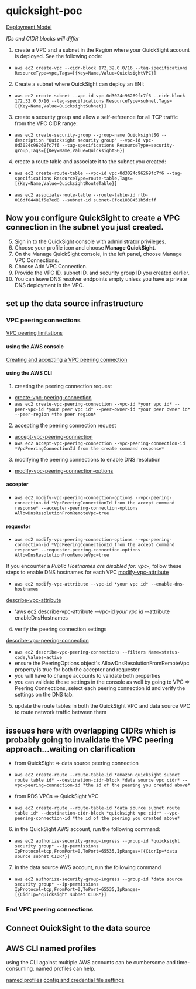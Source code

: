 # quicksight-poc

[Deployment Model](https://aws.amazon.com/blogs/big-data/amazon-quicksight-deployment-models-for-cross-account-and-cross-region-access-to-amazon-redshift-and-amazon-rds/)

_IDs and CIDR blocks will differ_

1. create a VPC and a subnet in the Region where your QuickSight account is deployed. See the following code:

- `aws ec2 create-vpc --cidr-block 172.32.0.0/16 --tag-specifications ResourceType=vpc,Tags=[{Key=Name,Value=QuicksightVPC}]`

2. Create a subnet where QuickSight can deploy an ENI:

- `aws ec2 create-subnet --vpc-id vpc-0d3024c96269fc7f6 --cidr-block 172.32.0.0/16 --tag-specifications ResourceType=subnet,Tags=[{Key=Name,Value=QuicksightSubnet}]`

3. create a security group and allow a self-reference for all TCP traffic from the VPC CIDR range:

- `aws ec2 create-security-group --group-name QuicksightSG --description "Quicksight security group" --vpc-id vpc-0d3024c96269fc7f6 --tag-specifications ResourceType=security-group,Tags=[{Key=Name,Value=QuicksightSG}]`

4. create a route table and associate it to the subnet you created:

- `aws ec2 create-route-table --vpc-id vpc-0d3024c96269fc7f6 --tag-specifications ResourceType=route-table,Tags=[{Key=Name,Value=QuicksightRouteTable}]`

- `aws ec2 associate-route-table --route-table-id rtb-016df04481f5e7ed8 --subnet-id subnet-0fce1838451b5dcff`

## Now you configure QuickSight to create a VPC connection in the subnet you just created.

5. Sign in to the QuickSight console with administrator privileges.
6. Choose your profile icon and choose **Manage QuickSight**.
7. On the Manage QuickSight console, in the left panel, choose Manage VPC Connections.
8. Choose Add VPC Connection.
9. Provide the VPC ID, subnet ID, and security group ID you created earlier.
10. You can leave DNS resolver endpoints empty unless you have a private DNS deployment in the VPC.

## set up the data source infrastructure

### VPC peering connections

[VPC peering limitations](https://docs.aws.amazon.com/vpc/latest/peering/vpc-peering-basics.html#vpc-peering-limitations)

#### using the AWS console

[Creating and accepting a VPC peering connection](https://docs.aws.amazon.com/vpc/latest/peering/create-vpc-peering-connection.html)

#### using the AWS CLI

1. creating the peering connection request

- [create-vpc-peering-connection](https://docs.aws.amazon.com/cli/latest/reference/ec2/create-vpc-peering-connection.html)
- `aws ec2 create-vpc-peering-connection --vpc-id *your vpc id* --peer-vpc-id *your peer vpc id* --peer-owner-id *your peer owner id* --peer-region *the peer region*`

2. accepting the peering connection request

- [accept-vpc-peering-connection](https://docs.aws.amazon.com/cli/latest/reference/ec2/accept-vpc-peering-connection.html)
- `aws ec2 accept-vpc-peering-connection --vpc-peering-connection-id *VpcPeeringConnectionId from the create command response*`

3. modifying the peering connections to enable DNS resolution

- [modify-vpc-peering-connection-options](https://docs.aws.amazon.com/cli/latest/reference/ec2/modify-vpc-peering-connection-options.html)

#### accepter
- ``aws ec2 modify-vpc-peering-connection-options --vpc-peering-connection-id *VpcPeeringConnectionId from the accept command response* --accepter-peering-connection-options AllowDnsResolutionFromRemoteVpc=true``

#### requestor
- `aws ec2 modify-vpc-peering-connection-options --vpc-peering-connection-id *VpcPeeringConnectionId from the accept command response* --requester-peering-connection-options AllowDnsResolutionFromRemoteVpc=true`

If you encounter a _Public Hostnames are disabled for: vpc-_, follow these steps to enable DNS hostnames for each VPC
[modify-vpc-attribute](https://awscli.amazonaws.com/v2/documentation/api/latest/reference/ec2/modify-vpc-attribute.html)
- `aws ec2 modify-vpc-attribute --vpc-id *your vpc id* --enable-dns-hostnames`

[describe-vpc-attribute](https://awscli.amazonaws.com/v2/documentation/api/latest/reference/ec2/describe-vpc-attribute.html)
- 'aws ec2 describe-vpc-attribute --vpc-id *your vpc id* --attribute enableDnsHostnames

4. verify the peering connection settings

[describe-vpc-peering-connection](https://awscli.amazonaws.com/v2/documentation/api/latest/reference/ec2/describe-vpc-peering-connections.html?highlight=peering)
- `aws ec2 describe-vpc-peering-connections --filters Name=status-code,Values=active`
- ensure the PeeringOptions object's AllowDnsResolutionFromRemoteVpc property is true for both the accepter and requester
- you will have to change accounts to validate both properties
- you can validate these settings in the console as well by going to VPC => Peering Connections, select each peering connection id and verify the settings on the DNS tab.

5. update the route tables in both the QuickSight VPC and data source VPC to route network traffic between them

## isseues here with overlapping CIDRs which is probably going to invalidate the VPC peering approach...waiting on clarification

- from QuickSight => data source peering connection
- `aws ec2 create-route --route-table-id *amazon quicksight subnet route table id* --destination-cidr-block *data source vpc cidr* --vpc-peering-connection-id *the id of the peering you created above*`

- from RDS VPCs => QuickSight VPC
- `aws ec2 create-route --route-table-id *data source subnet route table id* --destination-cidr-block *quicksight vpc cidr* --vpc-peering-connection-id *the id of the peering you created above*`


6. in the QuickSight AWS account, run the following command:
- `aws ec2 authorize-security-group-ingress --group-id *quicksight security group* --ip-permissions IpProtocol=tcp,FromPort=0,ToPort=65535,IpRanges=[{CidrIp=*data source subnet CIDR*}]`


7. in the data source AWS account, run the following command
- `aws ec2 authorize-security-group-ingress --group-id *data source security group* --ip-permissions IpProtocol=tcp,FromPort=0,ToPort=65535,IpRanges=[{CidrIp=*quicksight subnet CIDR*}]`

### End VPC peering connections

## Connect QuickSight to the data source

## AWS CLI named profiles
using the CLI against multiple AWS accounts can be cumbersome and time-consuming. named profiles can help.

[named profiles](https://docs.aws.amazon.com/cli/latest/userguide/cli-configure-profiles.html)
[config and credential file settings](https://docs.aws.amazon.com/cli/latest/userguide/cli-configure-files.html#cli-configure-files-settings)